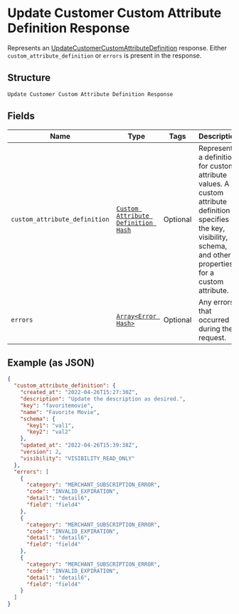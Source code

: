 
# Update Customer Custom Attribute Definition Response

Represents an [UpdateCustomerCustomAttributeDefinition](../../doc/api/customer-custom-attributes.md#update-customer-custom-attribute-definition) response.
Either `custom_attribute_definition` or `errors` is present in the response.

## Structure

`Update Customer Custom Attribute Definition Response`

## Fields

| Name | Type | Tags | Description |
|  --- | --- | --- | --- |
| `custom_attribute_definition` | [`Custom Attribute Definition Hash`](../../doc/models/custom-attribute-definition.md) | Optional | Represents a definition for custom attribute values. A custom attribute definition<br>specifies the key, visibility, schema, and other properties for a custom attribute. |
| `errors` | [`Array<Error Hash>`](../../doc/models/error.md) | Optional | Any errors that occurred during the request. |

## Example (as JSON)

```json
{
  "custom_attribute_definition": {
    "created_at": "2022-04-26T15:27:30Z",
    "description": "Update the description as desired.",
    "key": "favoritemovie",
    "name": "Favorite Movie",
    "schema": {
      "key1": "val1",
      "key2": "val2"
    },
    "updated_at": "2022-04-26T15:39:38Z",
    "version": 2,
    "visibility": "VISIBILITY_READ_ONLY"
  },
  "errors": [
    {
      "category": "MERCHANT_SUBSCRIPTION_ERROR",
      "code": "INVALID_EXPIRATION",
      "detail": "detail6",
      "field": "field4"
    },
    {
      "category": "MERCHANT_SUBSCRIPTION_ERROR",
      "code": "INVALID_EXPIRATION",
      "detail": "detail6",
      "field": "field4"
    },
    {
      "category": "MERCHANT_SUBSCRIPTION_ERROR",
      "code": "INVALID_EXPIRATION",
      "detail": "detail6",
      "field": "field4"
    }
  ]
}
```

